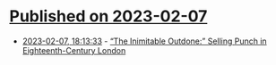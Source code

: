 # [Published on 2023-02-07](index.md)

* [2023-02-07, 18:13:33](https://news.ycombinator.com/item?id=34696579) - [“The Inimitable Outdone:” Selling Punch in Eighteenth-Century London](https://pointshistory.com/2023/01/17/the-inimitable-outdone-selling-punch-in-eighteenth-century-london/)
